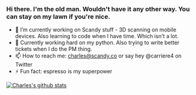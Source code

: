 ### Hi there. I'm the old man. Wouldn't have it any other way. You can stay on my lawn if you're nice.

- 🔭 I’m currently working on Scandy stuff - 3D scanning on mobile devices. Also learning to code when I have time. Which isn't a lot.
- 🌱 Currently working hard on my python. Also trying to write better tickets when I do the PM thing.
- 📫 How to reach me: charles@scandy.co or say hey @carriere4 on Twitter
- ⚡ Fun fact: espresso is my superpower

[![Charles's github stats](https://github-readme-stats.vercel.app/api?username=carriere4&count_private=true&show_icons=true)](https://github.com/carriere4/github-readme-stats)
